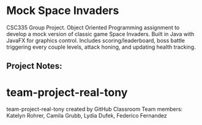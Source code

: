 # Mock Space Invaders

CSC335 Group Project. Object Oriented Programming assignment to develop a mock version of classic game Space Invaders.
Built in Java with JavaFX for graphics control. Includes scoring/leaderboard, boss battle triggering every couple levels, attack honing,
and updating health tracking.

## Project Notes:
# team-project-real-tony
team-project-real-tony created by GitHub Classroom
Team members: Katelyn Rohrer, Camila Grubb, Lydia Dufek, Federico Fernandez
